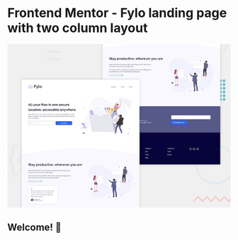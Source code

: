 # Frontend Mentor - Fylo landing page with two column layout

![Design preview for the Fylo landing page with two column layout challenge](./design/desktop-preview.jpg)

## Welcome! 👋